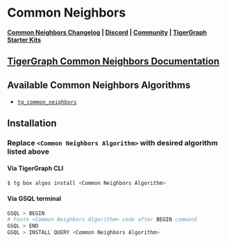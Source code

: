 
# Common Neighbors

#### [Common Neighbors Changelog](https://github.com/tigergraph/gsql-graph-algorithms/blob/master/algorithms/Topological_Link_Prediction/common_neighbors/CHANGELOG.md) | [Discord](https://discord.gg/vFbmPyvJJN) | [Community](https://community.tigergraph.com) | [TigerGraph Starter Kits](https://github.com/zrougamed/TigerGraph-Starter-Kits-Parser)

## [TigerGraph Common Neighbors Documentation](https://docs.tigergraph.com/graph-algorithm-library/)

## Available Common Neighbors Algorithms 

* [`tg_common_neighbors`](https://github.com/tigergraph/gsql-graph-algorithms/blob/master/algorithms/Topological_Link_Prediction/common_neighbors/tg_common_neighbors.gsql)

## Installation 

### Replace `<Common Neighbors Algorithm>` with desired algorithm listed above 

#### Via TigerGraph CLI

```bash
$ tg box algos install <Common Neighbors Algorithm>
```

#### Via GSQL terminal

```bash
GSQL > BEGIN
# Paste <Common Neighbors Algorithm> code after BEGIN command
GSQL > END 
GSQL > INSTALL QUERY <Common Neighbors Algorithm>
```